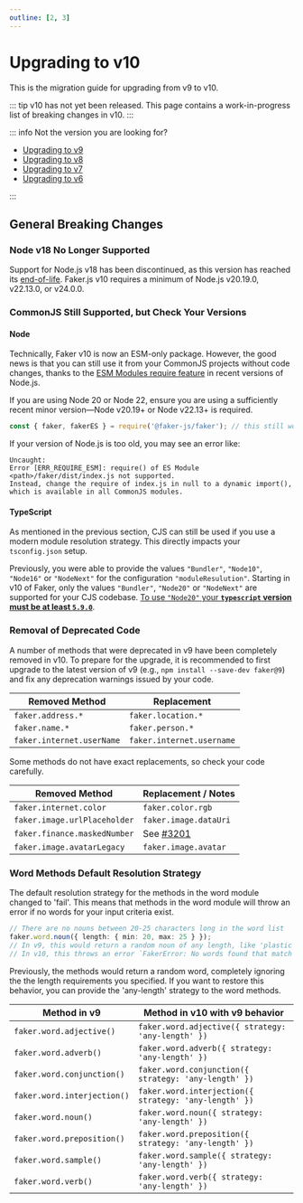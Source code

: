 ```yaml
---
outline: [2, 3]
---
```


# Upgrading to v10

This is the migration guide for upgrading from v9 to v10.

::: tip
v10 has not yet been released. This page contains a work-in-progress list of breaking changes in v10.
:::

::: info Not the version you are looking for?

- [Upgrading to v9](https://v9.fakerjs.dev/guide/upgrading.html)
- [Upgrading to v8](https://v8.fakerjs.dev/guide/upgrading.html)
- [Upgrading to v7](https://v7.fakerjs.dev/guide/upgrading.html)
- [Upgrading to v6](https://v6.fakerjs.dev/migration-guide-v5/)

:::

## General Breaking Changes

### Node v18 No Longer Supported

Support for Node.js v18 has been discontinued, as this version has reached its [end-of-life](https://github.com/nodejs/Release). Faker.js v10 requires a minimum of Node.js v20.19.0, v22.13.0, or v24.0.0.

### CommonJS Still Supported, but Check Your Versions

#### Node

Technically, Faker v10 is now an ESM-only package. However, the good news is that you can still use it from your CommonJS projects without code changes, thanks to the [ESM Modules require feature](https://nodejs.org/api/modules.html#loading-ecmascript-modules-using-require) in recent versions of Node.js.

If you are using Node 20 or Node 22, ensure you are using a sufficiently recent minor version—Node v20.19+ or Node v22.13+ is required.

```ts
const { faker, fakerES } = require('@faker-js/faker'); // this still works
```

If your version of Node.js is too old, you may see an error like:

```
Uncaught:
Error [ERR_REQUIRE_ESM]: require() of ES Module <path>/faker/dist/index.js not supported.
Instead, change the require of index.js in null to a dynamic import(), which is available in all CommonJS modules.
```

#### TypeScript

As mentioned in the previous section, CJS can still be used if you use a modern module resolution strategy. This directly impacts your `tsconfig.json` setup.

Previously, you were able to provide the values `"Bundler"`, `"Node10"`, `"Node16"` or `"NodeNext"` for the configuration `"moduleResulution"`. Starting in v10 of Faker, only the values `"Bundler"`, `"Node20"` or `"NodeNext"` are supported for your CJS codebase. [To use `"Node20"` your **`typescript` version must be at least `5.9.0`**](https://devblogs.microsoft.com/typescript/announcing-typescript-5-9/#support-for---module-node20).

### Removal of Deprecated Code

A number of methods that were deprecated in v9 have been completely removed in v10. To prepare for the upgrade, it is recommended to first upgrade to the latest version of v9 (e.g., `npm install --save-dev faker@9`) and fix any deprecation warnings issued by your code.

| Removed Method            | Replacement               |
| ------------------------- | ------------------------- |
| `faker.address.*`         | `faker.location.*`        |
| `faker.name.*`            | `faker.person.*`          |
| `faker.internet.userName` | `faker.internet.username` |

Some methods do not have exact replacements, so check your code carefully.

| Removed Method               | Replacement / Notes                                      |
| ---------------------------- | -------------------------------------------------------- |
| `faker.internet.color`       | `faker.color.rgb`                                        |
| `faker.image.urlPlaceholder` | `faker.image.dataUri`                                    |
| `faker.finance.maskedNumber` | See [#3201](https://github.com/faker-js/faker/pull/3201) |
| `faker.image.avatarLegacy`   | `faker.image.avatar`                                     |

### Word Methods Default Resolution Strategy

The default resolution strategy for the methods in the word module changed to 'fail'.
This means that methods in the word module will throw an error if no words for your input criteria exist.

```ts
// There are no nouns between 20-25 characters long in the word list
faker.word.noun({ length: { min: 20, max: 25 } });
// In v9, this would return a random noun of any length, like 'plastic'
// In v10, this throws an error `FakerError: No words found that match the given length.`
```

Previously, the methods would return a random word, completely ignoring the the length requirements you specified.
If you want to restore this behavior, you can provide the 'any-length' strategy to the word methods.

| Method in v9                | Method in v10 with v9 behavior                        |
| --------------------------- | ----------------------------------------------------- |
| `faker.word.adjective()`    | `faker.word.adjective({ strategy: 'any-length' })`    |
| `faker.word.adverb()`       | `faker.word.adverb({ strategy: 'any-length' })`       |
| `faker.word.conjunction()`  | `faker.word.conjunction({ strategy: 'any-length' })`  |
| `faker.word.interjection()` | `faker.word.interjection({ strategy: 'any-length' })` |
| `faker.word.noun()`         | `faker.word.noun({ strategy: 'any-length' })`         |
| `faker.word.preposition()`  | `faker.word.preposition({ strategy: 'any-length' })`  |
| `faker.word.sample()`       | `faker.word.sample({ strategy: 'any-length' })`       |
| `faker.word.verb()`         | `faker.word.verb({ strategy: 'any-length' })`         |
